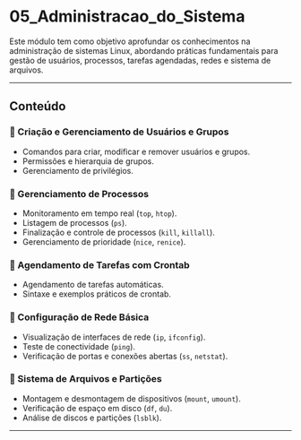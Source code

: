 # 05_Administracao_do_Sistema
Este módulo tem como objetivo aprofundar os conhecimentos na administração de sistemas Linux, abordando práticas fundamentais para gestão de usuários, processos, tarefas agendadas, redes e sistema de arquivos.

---

## Conteúdo

### 🔸 Criação e Gerenciamento de Usuários e Grupos
- Comandos para criar, modificar e remover usuários e grupos.
- Permissões e hierarquia de grupos.
- Gerenciamento de privilégios.

### 🔸 Gerenciamento de Processos
- Monitoramento em tempo real (`top`, `htop`).
- Listagem de processos (`ps`).
- Finalização e controle de processos (`kill`, `killall`).
- Gerenciamento de prioridade (`nice`, `renice`).

### 🔸 Agendamento de Tarefas com Crontab
- Agendamento de tarefas automáticas.
- Sintaxe e exemplos práticos de crontab.

### 🔸 Configuração de Rede Básica
- Visualização de interfaces de rede (`ip`, `ifconfig`).
- Teste de conectividade (`ping`).
- Verificação de portas e conexões abertas (`ss`, `netstat`).

### 🔸 Sistema de Arquivos e Partições
- Montagem e desmontagem de dispositivos (`mount`, `umount`).
- Verificação de espaço em disco (`df`, `du`).
- Análise de discos e partições (`lsblk`).

---
